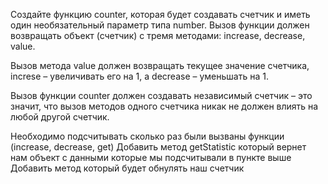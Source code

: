 Создайте функцию counter, которая будет создавать счетчик и иметь один необязательный параметр типа number. 
Вызов функции должен возвращать объект (счетчик) с тремя методами: increase, decrease, value.

Вызов метода value должен возвращать текущее значение счетчика,
increse – увеличивать его на 1, а decrease – уменьшать на 1.

Вызов функции counter должен создавать независимый счетчик – это значит, 
что вызов методов одного счетчика никак не должен влиять на любой другой счетчик.


Необходимо подсчитывать сколько раз были вызваны функции (increase, decrease, get)
Добавить метод getStatistic который вернет нам объект с данными которые мы подсчитывали в пункте выше
Добавить метод который будет обнулять наш счетчик